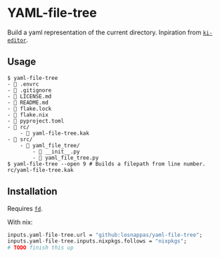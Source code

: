 # YAML-file-tree

Build a yaml representation of the current directory. Inpiration from [`ki-editor`](https://ki-editor.github.io/ki-editor/docs/components/file-explorer).

## Usage

```console
$ yaml-file-tree
- 📄 .envrc
- 📄 .gitignore
- 📄 LICENSE.md
- 📄 README.md
- 📄 flake.lock
- 📄 flake.nix
- 📄 pyproject.toml
- 📁 rc/
    - 📄 yaml-file-tree.kak
- 📁 src/
    - 📁 yaml_file_tree/
        - 📄 __init__.py
        - 📄 yaml_file_tree.py
$ yaml-file-tree --open 9 # Builds a filepath from line number.
rc/yaml-file-tree.kak
```

## Installation

Requires [`fd`](https://github.com/sharkdp/fd).

With nix:

```nix
inputs.yaml-file-tree.url = "github:losnappas/yaml-file-tree";
inputs.yaml-file-tree.inputs.nixpkgs.follows = "nixpkgs";
# TODO finish this up
```

